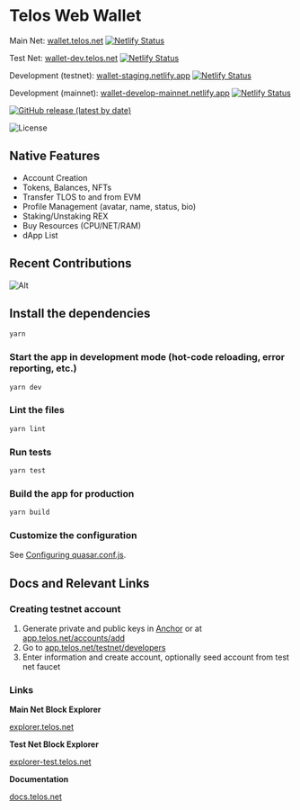 # Telos Web Wallet

Main Net: [wallet.telos.net](https://wallet.telos.net) [![Netlify Status](https://api.netlify.com/api/v1/badges/94bdf507-97aa-4569-8ce0-dd9313048e14/deploy-status)](https://app.netlify.com/sites/wallet-mainnet/deploys)

Test Net: [wallet-dev.telos.net](https://wallet-dev.telos.net) [![Netlify Status](https://api.netlify.com/api/v1/badges/626e6746-848f-4b60-ba52-134e8f71fa39/deploy-status)](https://app.netlify.com/sites/wallet-testnet/deploys)

Development (testnet): [wallet-staging.netlify.app](https://wallet-staging.netlify.app/) [![Netlify Status](https://api.netlify.com/api/v1/badges/b568365c-3e5e-4ebf-8c9b-5bc64c15de6e/deploy-status)](https://app.netlify.com/sites/wallet-staging/deploys)

Development (mainnet): [wallet-develop-mainnet.netlify.app](https://wallet-develop-mainnet.netlify.app/) [![Netlify Status](https://api.netlify.com/api/v1/badges/16ea23bd-58d7-498c-b93d-6d7b11e47853/deploy-status)](https://app.netlify.com/sites/wallet-develop-mainnet/deploys)

[![GitHub release (latest by date)](https://img.shields.io/github/v/release/telosnetwork/telos-wallet?url=https://github.com/telosnetwork/telos-wallet/releases/latest&style=for-the-badge)](https://github.com/telosnetwork/telos-wallet/releases/latest)

![License](https://img.shields.io/github/license/telosnetwork/telos-wallet?style=for-the-badge)

## Native Features
- Account Creation
- Tokens, Balances, NFTs
- Transfer TLOS to and from EVM
- Profile Management (avatar, name, status, bio)
- Staking/Unstaking REX
- Buy Resources (CPU/NET/RAM)
- dApp List

## Recent Contributions

![Alt](https://repobeats.axiom.co/api/embed/5f8947a293178e9e8998c1327f9d71f9bc6a123c.svg "Repobeats analytics image")

## Install the dependencies

```bash
yarn
```

### Start the app in development mode (hot-code reloading, error reporting, etc.)

```bash
yarn dev
```

### Lint the files

```bash
yarn lint
```
### Run tests

```bash
yarn test
```

### Build the app for production

```bash
yarn build
```

### Customize the configuration

See [Configuring quasar.conf.js](https://quasar.dev/quasar-cli/quasar-conf-js).

## Docs and Relevant Links

### Creating testnet account

1. Generate private and public keys in [Anchor](https://greymass.com/en/anchor/) or at [app.telos.net/accounts/add](https://app.telos.net/accounts/add)
2. Go to [app.telos.net/testnet/developers](https://app.telos.net/testnet/developers)
3. Enter information and create account, optionally seed account from test net faucet

### Links

**Main Net Block Explorer**

[explorer.telos.net](https://explorer.telos.net)

**Test Net Block Explorer**

[explorer-test.telos.net](https://explorer-test.telos.net)


**Documentation**

[docs.telos.net](https://docs.telos.net/)

